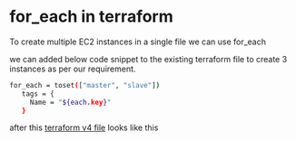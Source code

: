 # for_each in terraform 

To create multiple EC2 instances in a single file we can use for_each 

we can added below code snippet to the existing terraform file to create 3 instances as per our requirement. 

```sh 
for_each = toset(["master", "slave"])
   tags = {
     Name = "${each.key}"
   }
```

after this [terraform v4 file]() looks like this
